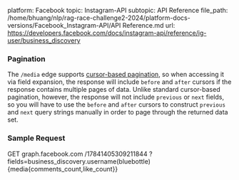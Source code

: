 platform: Facebook
topic: Instagram-API
subtopic: API Reference
file_path: /home/bhuang/nlp/rag-race-challenge2-2024/platform-docs-versions/Facebook_Instagram-API/API Reference.md
url: https://developers.facebook.com/docs/instagram-api/reference/ig-user/business_discovery

### Pagination

The `/media` edge supports [cursor-based pagination](https://developers.facebook.com/docs/graph-api/using-graph-api#paging), so when accessing it via field expansion, the response will include `before` and `after` cursors if the response contains multiple pages of data. Unlike standard cursor-based pagination, however, the response will not include `previous` or `next` fields, so you will have to use the `before` and `after` cursors to construct `previous` and `next` query strings manually in order to page through the returned data set.

### Sample Request

GET graph.facebook.com
  /17841405309211844
    ?fields=business\_discovery.username(bluebottle){media{comments\_count,like\_count}}